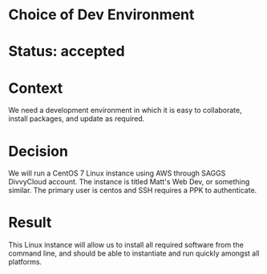 # Choice of Dev Environment
# Status: accepted
# Context
We need a development environment in which it is easy to collaborate, install packages,
and update as required.
# Decision
We will run a CentOS 7 Linux instance using AWS through SAGGS DivvyCloud account.
The instance is titled Matt's Web Dev, or something similar.
The primary user is centos and SSH requires a PPK to authenticate.
# Result
This Linux instance will allow us to install all required software from the command line,
and should be able to instantiate and run quickly amongst all platforms. 
